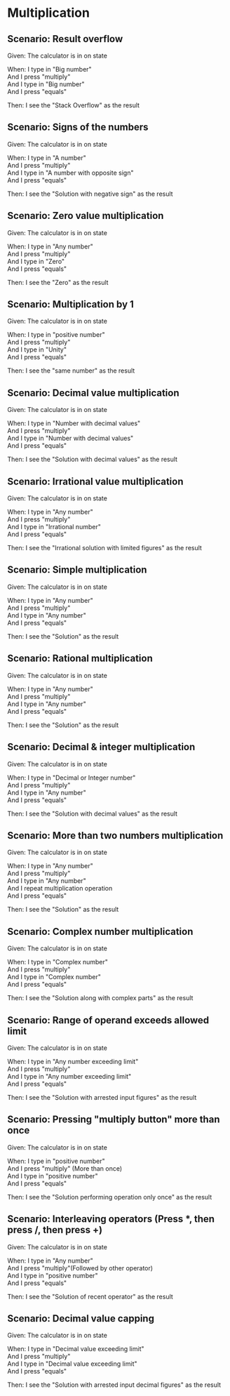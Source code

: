 # Multiplication

## Scenario: Result overflow

Given:  The calculator is in on state

When: I type in "Big number"  
And I press "multiply"  
And I type in "Big number"  
And I press "equals"

Then: I see the "Stack Overflow" as the result

## Scenario: Signs of the numbers

Given:  The calculator is in on state

When: I type in "A number"  
And I press "multiply"  
And I type in "A number with opposite sign"  
And I press "equals"

Then: I see the "Solution with negative sign" as the result

## Scenario: Zero value multiplication

Given:  The calculator is in on state

When: I type in "Any number"  
And I press "multiply"  
And I type in "Zero"  
And I press "equals"

Then: I see the "Zero" as the result

## Scenario: Multiplication by 1

Given:  The calculator is in on state

When: I type in "positive number"  
And I press "multiply"  
And I type in "Unity"  
And I press "equals"

Then: I see the "same number" as the result

## Scenario: Decimal value multiplication

Given:  The calculator is in on state

When: I type in "Number with decimal values"  
And I press "multiply"  
And I type in "Number with decimal values"  
And I press "equals"

Then: I see the "Solution with decimal values" as the result

## Scenario: Irrational value multiplication

Given:  The calculator is in on state

When: I type in "Any number"  
And I press "multiply"  
And I type in "Irrational number"  
And I press "equals"

Then: I see the "Irrational solution with limited figures" as the result

## Scenario: Simple multiplication

Given:  The calculator is in on state

When: I type in "Any number"  
And I press "multiply"  
And I type in "Any number"  
And I press "equals"

Then: I see the "Solution" as the result

## Scenario: Rational multiplication

Given:  The calculator is in on state

When: I type in "Any number"  
And I press "multiply"  
And I type in "Any number"  
And I press "equals"

Then: I see the "Solution" as the result

## Scenario: Decimal & integer multiplication

Given:  The calculator is in on state

When: I type in "Decimal or Integer number"  
And I press "multiply"  
And I type in "Any number"  
And I press "equals"

Then: I see the "Solution with decimal values" as the result

## Scenario: More than two numbers multiplication

Given:  The calculator is in on state

When: I type in "Any number"  
And I press "multiply"  
And I type in "Any number"  
And I repeat multiplication operation  
And I press "equals"  

Then: I see the "Solution" as the result

## Scenario: Complex number multiplication

Given:  The calculator is in on state

When: I type in "Complex number"  
And I press "multiply"  
And I type in "Complex number"  
And I press "equals"

Then: I see the "Solution along with complex parts" as the result

## Scenario: Range of operand exceeds allowed limit

Given:  The calculator is in on state

When: I type in "Any number exceeding limit"  
And I press "multiply"  
And I type in "Any number exceeding limit"  
And I press "equals"

Then: I see the "Solution with arrested input figures" as the result

## Scenario: Pressing "multiply button" more than once

Given:  The calculator is in on state

When: I type in "positive number"  
And I press "multiply" (More than once)  
And I type in "positive number"  
And I press "equals"

Then: I see the "Solution performing operation only once" as the result

## Scenario: Interleaving operators (Press *, then press /, then press +)

Given:  The calculator is in on state

When: I type in "Any number"  
And I press "multiply"(Followed by other operator)  
And I type in "positive number"  
And I press "equals"

Then: I see the "Solution of recent operator" as the result

## Scenario: Decimal value capping

Given:  The calculator is in on state

When: I type in "Decimal value exceeding limit"  
And I press "multiply"  
And I type in "Decimal value exceeding limit"  
And I press "equals"

Then: I see the "Solution with arrested input decimal figures" as the result
